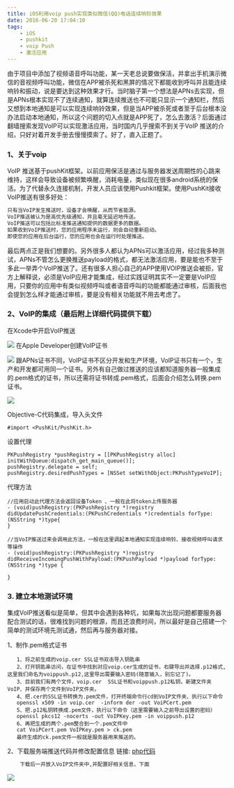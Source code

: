 ```yaml
---
title: iOS利用voip push实现类似微信(QQ)电话连续响铃效果
date: 2016-06-20 17:04:10
tags:
    - iOS
    - pushkit
    - voip Push
    - 激活应用
---
```

由于项目中添加了视频语音呼叫功能，某一天老总说要做保活，并拿出手机演示微信的音视频呼叫功能，微信在APP被杀死和黑屏的情况下都能收到呼叫并且能连续响铃和振动，说是要达到这种效果才行。<!-- more -->当时脑子第一个想法是APNs去实现，但是APNs根本实现不了连续通知，就算连续推送也不可能只显示一个通知栏，然后又想到本地通知是可以实现连续响铃效果，但是当APP被杀死或者至于后台根本没办法启动本地通知，所以这个问题的切入点就是APP死了，怎么去激活？后面通过翻墙搜索发现VoIP可以实现激活应用，当时国内几乎搜索不到关于VoIP 推送的介绍，只好对着开发手册去慢慢摸索了。好了，直入正题了。
	
### 1、关于voip
  VoIP 推送基于pushKit框架。以前应用保活是通过与服务器发送周期性的心跳来维持，这样会导致设备被频繁唤醒，消耗电量，类似现在很多android系统的保活。为了代替永久连接机制，开发人员应该使用Pushkit框架。使用PushKit接收VoIP推送有很多好处：
 ``` bash
只有当VoIP发生推送时，设备才会唤醒，从而节省能源。
VoIP推送被认为是高优先级通知，并且毫无延迟地传送。
VoIP推送可以包括比标准推送通知提供的数据更多的数据。
如果收到VoIP推送时，您的应用程序未运行，则会自动重新启动。
即使您的应用在后台运行，您的应用也会在运行时处理推送。
```
最后两点正是我们想要的。另外很多人都认为APNs可以激活应用，经过我多种测试，APNs不管怎么更换推送payload的格式，都无法激活应用，要是能也不至于多此一举弄个VoIP推送了。还有很多人担心自己的APP使用VOIP推送会被拒，官方上解释说，必须是VoIP应用才能集成，经过实践证明其实不一定要是VoIP应用，只要你的应用中有类似视频呼叫或者语音呼叫的功能都能通过审核，后面我也会提到怎么样才能通过审核，要是没有相关功能就不用去考虑了。

### 2、VoIP的集成（最后附上详细代码提供下载）
  在Xcode中开启VoIP推送

![](./_image/voip_setting.png)
  在Apple Developer创建VoIP证书

![](./_image/voip_center.png)
跟APNs证书不同，VoIP证书不区分开发和生产环境，VoIP证书只有一个，生产和开发都可用同一个证书。另外有自己做过推送的应该都知道服务器一般集成的.pem格式的证书，所以还需将证书转成.pem格式，后面会介绍怎么转换.pem证书。
 
![](./_image/E87CDC43-8E1A-4AFE-A198-70FA18DDF5EE.png)

Objective-C代码集成，导入头文件
```
#import <PushKit/PushKit.h>
```
设置代理
```
PKPushRegistry *pushRegistry = [[PKPushRegistry alloc] initWithQueue:dispatch_get_main_queue()];
pushRegistry.delegate = self;
pushRegistry.desiredPushTypes = [NSSet setWithObject:PKPushTypeVoIP];
```
代理方法
```
//应用启动此代理方法会返回设备Token 、一般在此将token上传服务器
- (void)pushRegistry:(PKPushRegistry *)registry didUpdatePushCredentials:(PKPushCredentials *)credentials forType:(NSString *)type{
}
```
```
//当VoIP推送过来会调用此方法，一般在这里调起本地通知实现连续响铃、接收视频呼叫请求等操作
- (void)pushRegistry:(PKPushRegistry *)registry didReceiveIncomingPushWithPayload:(PKPushPayload *)payload forType:(NSString *)type {
    
}
```

### 3. 建立本地测试环境
集成VoIP推送看似是简单，但其中会遇到各种坑，如果每次出现问题都要服务器配合测试的话，很难找到问题的根源，而且还浪费时间，所以最好是自己搭建一个简单的测试环境先测试通，然后再与服务器对接。
 
   1、制作.pem格式证书
 ```
    1、将之前生成的voip.cer SSL证书双击导入钥匙串
    2、打开钥匙串访问，在证书中找到对应voip.cer生成的证书，右键导出并选择.p12格式,这里我们命名为voippush.p12,这里导出需要输入密码(随意输入，别忘记了)。
    3、目前我们有两个文件，voip.cer  SSL证书和voippush.p12私钥，新建文件夹VoIP、并保存两个文件到VoIP文件夹。
    4、把.cer的SSL证书转换为.pem文件，打开终端命令行cd到VoIP文件夹、执行以下命令
    openssl x509 -in voip.cer  -inform der -out VoiPCert.pem
    5、把.p12私钥转换成.pem文件，执行以下命令（这里需要输入之前导出设置的密码）
    openssl pkcs12 -nocerts -out VoIPKey.pem -in voippush.p12
    6、再把生成的两个.pem整合到一个.pem文件中
    cat VoiPCert.pem VoIPKey.pem > ck.pem
    最终生成的ck.pem文件一般就是服务器用来推送的。
  ```
   
 2、下载服务端推送代码并修改配置信息
    链接: [php代码](https://hexo.io/docs/writing.html)
``` bash
    下载后一并放入VoIP文件夹中,并配置好相关信息，下面
 ```    
![](./_image/01721EF2-ACDF-4D70-B711-7459C4BD3520.png)    



